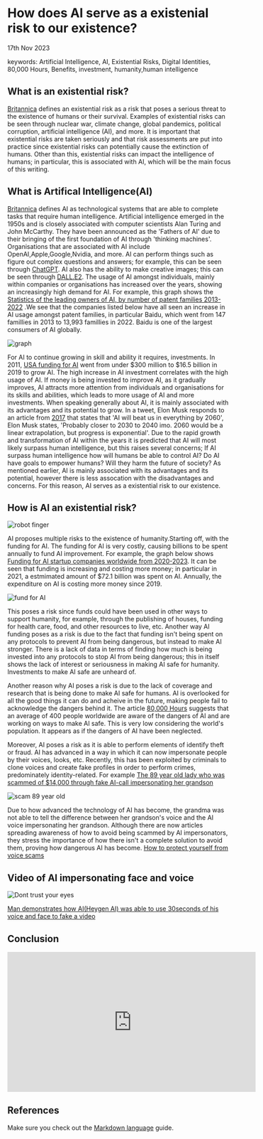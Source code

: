 # How does AI serve as a existenial risk to our existence?
17th Nov 2023

keywords: Artificial Intelligence, AI, Existential Risks, Digital Identities, 80,000 Hours, Benefits, investment, humanity,human intelligence

## What is an existential risk?
 [Britannica](https://www.britannica.com/dictionary/eb/qa/the-meaning-of-existential#:~:text=The%20first%20phrase%2C%20existential%20threat%2C%20is%20used%20in,a%20threat%20to%20a%20people%E2%80%99s%20existence%20or%20survival.) defines an existential risk as a risk that poses a serious threat to the existence of humans or their survival. Examples of existential risks can be seen through nuclear war, climate change, global pandemics, political corruption, artificial intelligence (AI), and more. It is important that existential risks are taken seriously and that risk assessments are put into practice since existential risks can potentially cause the extinction of humans. Other than this, existential risks can impact the intelligence of humans; in particular, this is associated with AI, which will be the main focus of this writing.

## What is Artifical Intelligence(AI)
[Britannica](https://www.britannica.com/technology/artificial-intelligence) defines AI as technological systems that are able to complete tasks that require human intelligence. Artificial intelligence emerged in the 1950s and is closely associated with computer scientists Alan Turing and John McCarthy. They have been announced as the 'Fathers of AI' due to their bringing of the first foundation of AI through 'thinking machines'. Organisations that are associated with AI include OpenAI,Apple,Google,Nvidia, and more. AI can perform things such as figure out complex questions and answers; for example, this can be seen through [ChatGPT](https://openai.com/chatgpt). AI also has the ability to make creative images; this  can be seen through [DALL.E2](https://openai.com/dall-e-2). The usage of AI amongst individuals, mainly within companies or organisations has increased over the years, showing an increasingly high demand for AI. For example, this graph shows the [Statistics of the leading owners of AI, by number of patent families 2013-2022](https://www.statista.com/statistics/1032627/worldwide-machine-learning-and-ai-patent-owners-trend/) .We see that the companies listed below have all seen an increase in AI usage amongst patent families, in particular Baidu, which went from 147 famillies in 2013 to 13,993 famillies in 2022. Baidu is one of the largest consumers of AI globally. 


![graph](assets/img/aifamily.jpg)

For AI to continue growing in skill and ability it requires, investments. In 2011, [USA funding for AI](  https://www.statista.com/statistics/672712/ai-funding-united-states/) went from under $300 million to $16.5 billion in 2019 to grow AI. The high increase in AI investment correlates with the high usage of AI. If money is being invested to improve AI, as it gradually improves, AI attracts more attention from individuals and organisations for its skills and abilities, which leads to more usage of AI and more investments. When speaking generally about AI, it is mainly associated with its advantages and its potential  to grow. In a tweet, Elon Musk responds to an article from [2017](https://twitter.com/elonmusk/status/871886151014940672?ref_src=twsrc%5Etfw%7Ctwcamp%5Etweetembed%7Ctwterm%5E871886151014940672%7Ctwgr%5Eef1b07269ad29a0422fe31a267aa310cfc89b452%7Ctwcon%5Es1_&ref_url=https%3A%2F%2Fwww.inc.com%2Fkevin-j-ryan%2Felon-musk-and-350-experts-revealed-when-ai-will-overtake-humans.html) that states that 'AI will beat us in everything by 2060', Elon Musk states, 'Probably closer to 2030 to 2040 imo. 2060 would be a linear extrapolation, but progress is exponential'. Due to the rapid growth and transformation of AI within the years it is predicted that AI will most likely surpass human intelligence, but this raises several concerns; If AI surpass human intelligence how will humans be able to control AI? Do AI have goals to empower humans? Will they harm the future of society? As mentioned earlier, AI is mainly associated with its advantages and its potential, however there is less assocation  with the disadvantages and concerns. For this reason, AI serves as a existential risk to our existence.


## How is AI an existential risk?

![robot finger](assets/img/ey-robot-finger-about-to-touch-human-finger.jpg) 

AI proposes multiple risks to the existence of humanity.Starting off, with the funding for AI. The funding for AI is very costly, causing billions to be spent annually to fund AI improvement. For example, the graph below shows [Funding for AI startup companies worldwide from 2020-2023](https://www.statista.com/statistics/1344128/worldwide-artificial-intelligence-startup-company-funding-by-quarter/). It can be seen that funding is increasing and costing more money; in particular in 2021, a estmimated amount of $72.1 billion was spent on AI. Annually, the expenditure on AI is costing more money since 2019.



![fund for AI](assets/img/funding20192023.jpg) 

This poses a risk since funds could have been used in other ways to support humanity, for example, through the publishing of houses, funding for health care, food, and other resources to live, etc. Another way AI funding  poses as a risk is due to the fact that funding isn't being spent on any protocols to prevent AI from being dangerous, but instead to make AI stronger. There is a lack of data in terms of finding how much is being invested into any protocols to stop AI from being dangerous; this in itself shows the lack of interest or seriousness in making AI safe for humanity. Investments to make AI safe are unheard of. 

Another reason why AI poses a risk is due to the lack of coverage and research that is being done to make AI safe for humans. AI is overlooked for all the good things it can do and acheive in the future, making people fail to acknowledge the dangers behind it. The article [80,000 Hours](https://80000hours.org/problem-profiles/artificial-intelligence/#neglectedness) suggests that an average of 400 people worldwide are aware of the dangers of AI and are working on ways to make AI safe. This is very low considering the world's population. It appears as if the dangers of AI have been neglected.

Moreover, AI poses a risk as it is able to perform elements of identify theft or fraud. AI has advanced in a way in which it can now impersonate people by their voices, looks, etc. Recently, this has been exploited by criminals to clone voices and create fake profiles in order to perform crimes, predominately identity-related. For example [The 89 year old lady who was scammed of $14,000 through fake AI-call impersonating her grandson](https://www.insideedition.com/media/videos/california-grandma-scammed-out-of-14000-by-caller-who-impersonated-grandson-81908) 



![scam 89 year old](assets/img/89scammed.jpg)


Due to how advanced the technology of AI has become, the grandma was not able to tell the difference between her grandson's voice and the AI voice impersonating her grandson. Although there are now articles spreading awareness of how to avoid being scammed by AI impersonators, they stress the importance of how there isn't a complete solution to avoid them, proving how dangerous AI has become. [How to protect yourself from voice scams](https://www.msn.com/en-my/news/other/how-to-protect-yourself-from-ai-voice-scams-6-tips-to-follow-to-stay-safe/ar-AA1mBjlI) 





## Video of AI impersonating face and voice
![Dont trust your eyes](assets/img/aifakesreal.jpg)

 [Man demonstrates how AI(Heygen AI) was able to use 30seconds of his voice and face to fake a video](https://www.youtube.com/watch?v=ffNjBb_llxM)



## Conclusion

<iframe width="560" height="315" src="https://www.youtube.com/embed/lfPJ7Tz4JGs" title="YouTube video player" frameborder="0" allow="accelerometer; autoplay; clipboard-write; encrypted-media; gyroscope; picture-in-picture" allowfullscreen></iframe>

## References 
Make sure you check out the [Markdown language](https://guides.github.com/features/mastering-markdown/) guide. 




